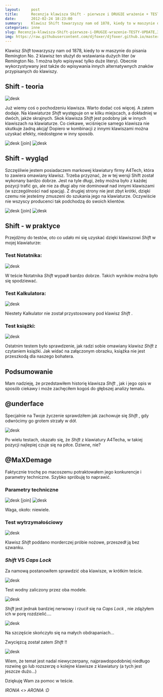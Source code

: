 ```yaml
---
layout:     post
title:      Recenzja klawisza Shift - pierwsze i DRUGIE wrażenie + TESTY! UPDATE  — ) 
date:       2012-02-24 18:23:00
summary:    Klawisz Shift towarzyszy nam od 1878, kiedy to w maszynie do pisania  Remington No. 2 klawisz ten służył do wstawiania dużych liter (w Remington No. 1 można było wpisywać tylko duże litery). Obecnie wykorzystywany jest także do wpisywania innych alternatywnych znaków przypisanych do klawiszy.Shift - teoria<!----><!---->Już wiemy coś o pochodzeniu klawisza. Warto dodać coś więcej. A zatem dodaje. N...
categories: inne
slug: Recenzja-klawisza-Shift-pierwsze-i-DRUGIE-wrazenie-TESTY-UPDATE,30471.html
img: https://raw.githubusercontent.com/djfoxer/djfoxer.github.io/master/_img/2012-2-24-_160_/g_-_-x-_-_-_x20120224181009_0.png
---
```




Klawisz  *Shift*  towarzyszy nam od 1878, kiedy to w maszynie do pisania  Remington No. 2 klawisz ten służył do wstawiania dużych liter (w Remington No. 1 można było wpisywać tylko duże litery). Obecnie wykorzystywany jest także do wpisywania innych alternatywnych znaków przypisanych do klawiszy.



## Shift - teoria





![desk](https://raw.githubusercontent.com/djfoxer/djfoxer.github.io/master/_img/2012-2-24-_160_/g_-_-x-_-_-_x20120224181009_0.png)



Już wiemy coś o pochodzeniu klawisza. Warto dodać coś więcej. A zatem dodaje. Na klawiaturze  *Shift*  występuje on w kilku miejscach, a dokładniej w dwóch, jakże skrajnych. Skok klawisza  *Shift*  jest podobny jak w innych klawiszach na klawiaturze. Co ciekawe, wciśnięcie samego klawisza nie skutkuje żadną akcją! Dopiero w kombinacji z innymi klawiszami można uzyskać efekty, niedostępne w inny sposób.



![desk](https://raw.githubusercontent.com/djfoxer/djfoxer.github.io/master/_img/2012-2-24-_160_/g_-_-x-_-_-_x20120224181016_0.png)
[join]
![desk](https://raw.githubusercontent.com/djfoxer/djfoxer.github.io/master/_img/2012-2-24-_160_/g_-_-x-_-_-_x20120224181904_0.png)





## Shift - wygląd



Szczęśliwie jestem posiadaczem markowej klawiatury firmy A4Tech, która to zawiera omawiany klawisz. Trzeba przyznać, że w tej wersji Shift został wykonany bardzo dobrze. Jest na tyle długi, żeby można było z każdej pozycji trafić go, ale nie za długi aby nie dominował nad innymi klawiszami (w szczególności nad spacją). Z drugiej strony nie jest zbyt krótki, dzięki czemu nie jesteśmy zmuszeni do szukania jego na klawiaturze. Oczywiście nie wszyscy producenci tak podchodzą do swoich klientów.



![desk](https://raw.githubusercontent.com/djfoxer/djfoxer.github.io/master/_img/2012-2-24-_160_/g_-_-x-_-_-_x20120224181029_0.png)
[join]
![desk](https://raw.githubusercontent.com/djfoxer/djfoxer.github.io/master/_img/2012-2-24-_160_/g_-_-x-_-_-_x20120224181035_0.png)





## Shift - w praktyce



Przejdźmy do testów, oto co udało mi się uzyskać dzięki klawiszowi  *Shift*  w mojej klawiaturze:



### Test Notatnika:





![desk](https://raw.githubusercontent.com/djfoxer/djfoxer.github.io/master/_img/2012-2-24-_160_/g_-_-x-_-_-_x20120224181041_0.png)



W teście Notatnika  *Shift*  wypadł bardzo dobrze. Takich wyników można było się spodziewać.



### Test Kalkulatora:





![desk](https://raw.githubusercontent.com/djfoxer/djfoxer.github.io/master/_img/2012-2-24-_160_/g_-_-x-_-_-_x20120224181045_0.png)



Niestety Kalkulator nie został przystosowany pod klawisz  *Shift* .




### Test książki:





![desk](https://raw.githubusercontent.com/djfoxer/djfoxer.github.io/master/_img/2012-2-24-_160_/g_-_-x-_-_-_x20120224181050_0.jpg)



Ostatnim testem było sprawdzenie, jak radzi sobie omawiany klawisz  *Shift*  z czytaniem książki. Jak widać na załączonym obrazku, książka nie jest przeszkodą dla naszego bohatera.



## Podsumowanie



Mam nadzieję, że przedstawiłem historię klawisza  *Shift* , jak i jego opis w sposób ciekawy i może zachęciłem kogoś do głębszej analizy tematu. 



## @underface



Specjalnie na Twoje życzenie sprawdziłem jak zachowuje się  *Shift* , gdy odwrócimy go grotem strzały w dół.



![desk](https://raw.githubusercontent.com/djfoxer/djfoxer.github.io/master/_img/2012-2-24-_160_/g_-_-x-_-_-_x20120225180907_0.jpg)



Po wielu testach, okazało się, że  *Shift*  z klawiatury A4Techa, w takiej pozycji najlepiej czuje się na piłce. Dziwne, nie?



## @MaXDemage



Faktycznie trochę po macoszemu potraktowałem jego konkurencje i parametry techniczne. Szybko spróbuję to naprawić. 



### Parametry techniczne





![desk](https://raw.githubusercontent.com/djfoxer/djfoxer.github.io/master/_img/2012-2-24-_160_/g_-_-x-_-_-_x20120225180913_0.jpg)
[join]
![desk](https://raw.githubusercontent.com/djfoxer/djfoxer.github.io/master/_img/2012-2-24-_160_/g_-_-x-_-_-_x20120225180922_0.jpg)



Waga, około: niewiele.



### Test wytrzymałościowy





![desk](https://raw.githubusercontent.com/djfoxer/djfoxer.github.io/master/_img/2012-2-24-_160_/g_-_-x-_-_-_x20120225180932_0.jpg)



Klawisz  *Shift*  poddano morderczej próbie nożowe, przeszedł ją bez szwanku.



###  *Shift*  VS  *Caps Lock*  



Za namową postanowiłem sprawdzić oba klawisze, w krótkim teście.



![desk](https://raw.githubusercontent.com/djfoxer/djfoxer.github.io/master/_img/2012-2-24-_160_/g_-_-x-_-_-_x20120225180946_0.jpg)



Test wodny zaliczony przez oba modele.



![desk](https://raw.githubusercontent.com/djfoxer/djfoxer.github.io/master/_img/2012-2-24-_160_/g_-_-x-_-_-_x20120225180953_0.jpg)



 *Shift*  jest jednak bardziej nerwowy i rzucił się na  *Caps Lock* , nie zdążyłem ich w porę rozdzielić....



![desk](https://raw.githubusercontent.com/djfoxer/djfoxer.github.io/master/_img/2012-2-24-_160_/g_-_-x-_-_-_x20120225181000_0.jpg)



Na szczęście skończyło się na małych obdrapaniach...

Zwycięzcą został zatem  *Shift* !!

 

![desk](https://raw.githubusercontent.com/djfoxer/djfoxer.github.io/master/_img/2012-2-24-_160_/g_-_-x-_-_-_x20120225180927_0.jpg)




Wiem, że temat jest nadal niewyczerpany, najprawdopodobniej niedługo rozwinę go lub rozszerzę o kolejne klawisze z klawiatury (a tych jest jeszcze dużo...)


Dziękuję Wam za pomoc w teście.

 *IRONIA <> ARONIA :D* 